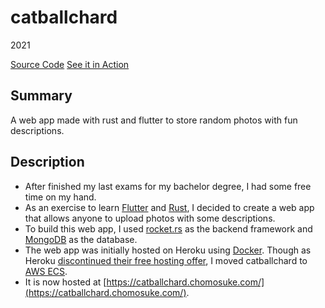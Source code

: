 # catballchard
2021

[Source Code](https://github.com/chomosuke/catballchard)
[See it in Action](https://catballchard.chomosuke.com/)

## Summary
A web app made with rust and flutter to store random photos with fun descriptions.

## Description
- After finished my last exams for my bachelor degree, I had some free time on my hand.
- As an exercise to learn [Flutter](../skills/flutter.md) and [Rust](../skills/rust.md), I decided to create a web app that allows anyone to upload photos with some descriptions.
- To build this web app, I used [rocket.rs](../skills/rocket-rs.md) as the backend framework and [MongoDB](../skills/mongodb.md) as the database.
- The web app was initially hosted on Heroku using [Docker](../skills/docker.md). Though as Heroku [discontinued their free hosting offer](https://blog.heroku.com/next-chapter), I moved catballchard to [AWS ECS](./chomosuke-com.md).
- It is now hosted at [https://catballchard.chomosuke.com/](https://catballchard.chomosuke.com/).
